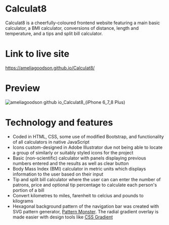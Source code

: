 # Calculat8
Calculat8 is a cheerfully-coloured frontend website featuring a main basic calculator, a BMI calculator, conversions of distance, length and temperature, and a tips and split bill calculator. 

# Link to live site
https://ameliagoodson.github.io/Calculat8/

# Preview
![ameliagoodson github io_Calculat8_(iPhone 6_7_8 Plus)](https://user-images.githubusercontent.com/60428536/134760925-71fda0db-d9c1-4910-8915-511408d4d4d4.png)


# Technology and features
* Coded in HTML, CSS, some use of modified Bootstrap, and functionality of all calculators in native JavaScript
* Icons custom-designed in Adobe Illustrator due not being able to locate a group of similarly or suitably styled icons for the project 
* Basic (non-scientific) calculator with panels displaying previous numbers entered and the results as well as clear button
* Body Mass Index (BMI) calculator in metric units which displays information to the user based on their input
* Tip and split bill calculator where the user can can enter the number of patrons, price and optional tip percentage to calculate each person's portion of a bill
* Convert kilometres to miles, farenheit to celcius and pounds to kilograms 
* Hexagonal background pattern of the navigation bar was created with SVG pattern generator, [Pattern Monster](https://pattern.monster/). The radial gradient overlay is made easier with design tools like [CSS Gradient](https://cssgradient.io/)
